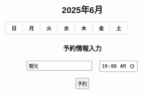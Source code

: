 <!DOCTYPE html>
<html lang="ja">
<head>
<meta charset="UTF-8" />
<meta name="viewport" content="width=device-width, initial-scale=1.0">
<title>2025年6月予約カレンダー</title>
<style>
    body {
        font-family: sans-serif;
        text-align: center;
    }
    table {
        border-collapse: collapse;
        margin: 20px auto;
    }
    th, td {
        width: 40px;
        height: 40px;
        border: 1px solid #ccc;
    }
    td {
        cursor: pointer;
    }
    .selected {
        background-color: #4a90e2;
        color: white;
    }
    input, button {
        margin: 10px;
        font-size: 1.1em;
        padding: 5px;
    }
    #message {
        margin-top: 20px;
        font-weight: bold;
    }
</style>
</head>
<body>

<h1>2025年6月</h1>
<table>
    <thead>
        <tr>
            <th>日</th><th>月</th><th>火</th><th>水</th><th>木</th><th>金</th><th>土</th>
        </tr>
    </thead>
    <tbody id="calendar-body"></tbody>
</table>

<h2>予約情報入力</h2>
<input type="text" id="title" placeholder="タイトル" value="観光">
<input type="time" id="time" value="10:00"><br>
<button onclick="reserve()">予約</button>

<div id="message"></div>

<script>
    const year = 2025;
    const month = 5; // 6月 (0-index)
    const tbody = document.getElementById('calendar-body');
    let selectedDay = null;

    function generateCalendar() {
        const firstDay = new Date(year, month, 1).getDay();
        const daysInMonth = new Date(year, month+1, 0).getDate();
        let html = '';
        let date = 1;

        for (let i = 0; i < 6; i++) {
            html += '<tr>';
            for (let j = 0; j < 7; j++) {
                if (i === 0 && j < firstDay) {
                    html += '<td></td>';
                } else if (date > daysInMonth) {
                    html += '<td></td>';
                } else {
                    html += `<td onclick="selectDate(this, ${date})">${date}</td>`;
                    date++;
                }
            }
            html += '</tr>';
        }
        tbody.innerHTML = html;
    }

    function selectDate(cell, day) {
        if (selectedDay) {
            selectedDay.classList.remove('selected');
        }
        selectedDay = cell;
        cell.classList.add('selected');
        selectedDayValue = day;
    }

    function reserve() {
        const title = document.getElementById('title').value;
        const time = document.getElementById('time').value;

        if (!selectedDay) {
            document.getElementById('message').innerText = "日付を選んでください。";
            return;
        }
        if (!title || !time) {
            document.getElementById('message').innerText = "タイトルと時間を入力してください。";
            return;
        }

        document.getElementById('message').innerText = 
            `予約を受け付けました\nタイトル: ${title}\n日時: ${year}年${month+1}月${selectedDayValue}日 ${time}`;
    }

    generateCalendar();
</script>

</body>
</html>

